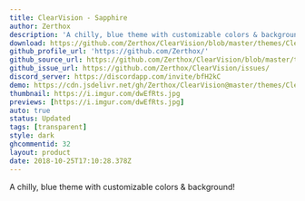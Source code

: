```yaml
---
title: ClearVision - Sapphire
author: Zerthox
description: 'A chilly, blue theme with customizable colors & background!'
download: https://github.com/Zerthox/ClearVision/blob/master/themes/ClearVision_Sapphire.theme.css
github_profile_url: 'https://github.com/Zerthox/'
github_source_url: https://github.com/Zerthox/ClearVision/blob/master/themes/ClearVision_Sapphire.theme.css
github_issue_url: https://github.com/Zerthox/ClearVision/issues/
discord_server: https://discordapp.com/invite/bfH2kC
demo: https://cdn.jsdelivr.net/gh/Zerthox/ClearVision@master/themes/ClearVision_Sapphire.theme.css
thumbnail: https://i.imgur.com/dwEfRts.jpg
previews: [https://i.imgur.com/dwEfRts.jpg]
auto: true
status: Updated
tags: [transparent]
style: dark
ghcommentid: 32
layout: product
date: 2018-10-25T17:10:28.378Z
---
```

A chilly, blue theme with customizable colors & background!